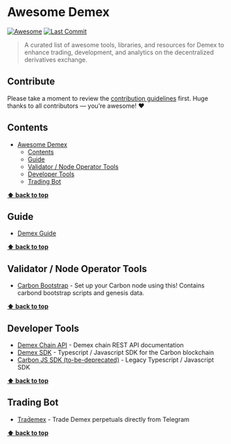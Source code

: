 # Awesome Demex
[![Awesome](https://awesome.re/badge.svg)](https://awesome.re)
[![Last Commit](https://img.shields.io/github/last-commit/avelino/awesome-demex)](https://img.shields.io/github/last-commit/avelino/awesome-demex)

> A curated list of awesome tools, libraries, and resources for Demex to enhance trading, development, and analytics on the decentralized derivatives exchange.

## Contribute
Please take a moment to review the [contribution guidelines](contributing.md) first. Huge thanks to all contributors — you’re awesome! ❤️


## Contents

- [Awesome Demex](#awesome-demex)
  - [Contents](#contents)
  - [Guide](#guide)
  - [Validator / Node Operator Tools](#validator--node-operator-tools)
  - [Developer Tools](#developer-tools)
  - [Trading Bot](#trading-bot)

**[⬆ back to top](#contents)**

## Guide

- [Demex Guide](https://guide.dem.exchange/)

**[⬆ back to top](#contents)**

## Validator / Node Operator Tools

- [Carbon Bootstrap](https://github.com/Switcheo/carbon-bootstrap) - Set up your Carbon node using this! Contains carbond bootstrap scripts and genesis data.

**[⬆ back to top](#contents)**

## Developer Tools

- [Demex Chain API](https://api.carbon.network/swagger/) - Demex chain REST API documentation
- [Demex SDK](https://github.com/Switcheo/carbon-js-sdk) - Typescript / Javascript SDK for the Carbon blockchain
- [Carbon JS SDK (to-be-deprecated)](https://github.com/Switcheo/carbon-js-sdk) - Legacy Typescript / Javascript SDK

**[⬆ back to top](#contents)**

## Trading Bot

- [Traḋemex](https://t.me/the_trademex_bot?start=source:awesome-demex) - Trade Demex perpetuals directly from Telegram

**[⬆ back to top](#contents)**
